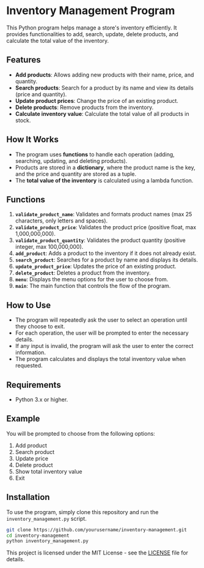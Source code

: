 # Inventory Management Program

This Python program helps manage a store's inventory efficiently. It provides functionalities to add, search, update, delete products, and calculate the total value of the inventory.

## Features
- **Add products**: Allows adding new products with their name, price, and quantity.
- **Search products**: Search for a product by its name and view its details (price and quantity).
- **Update product prices**: Change the price of an existing product.
- **Delete products**: Remove products from the inventory.
- **Calculate inventory value**: Calculate the total value of all products in stock.

## How It Works
- The program uses **functions** to handle each operation (adding, searching, updating, and deleting products).
- Products are stored in a **dictionary**, where the product name is the key, and the price and quantity are stored as a tuple.
- The **total value of the inventory** is calculated using a lambda function.

## Functions
1. **`validate_product_name`**: Validates and formats product names (max 25 characters, only letters and spaces).
2. **`validate_product_price`**: Validates the product price (positive float, max 1,000,000,000).
3. **`validate_product_quantity`**: Validates the product quantity (positive integer, max 100,000,000).
4. **`add_product`**: Adds a product to the inventory if it does not already exist.
5. **`search_product`**: Searches for a product by name and displays its details.
6. **`update_product_price`**: Updates the price of an existing product.
7. **`delete_product`**: Deletes a product from the inventory.
8. **`menu`**: Displays the menu options for the user to choose from.
9. **`main`**: The main function that controls the flow of the program.

## How to Use
- The program will repeatedly ask the user to select an operation until they choose to exit.
- For each operation, the user will be prompted to enter the necessary details.
- If any input is invalid, the program will ask the user to enter the correct information.
- The program calculates and displays the total inventory value when requested.

## Requirements
- Python 3.x or higher.

## Example
You will be prompted to choose from the following options:
1. Add product
2. Search product
3. Update price
4. Delete product
5. Show total inventory value
6. Exit

## Installation
To use the program, simply clone this repository and run the `inventory_management.py` script.

```bash
git clone https://github.com/yourusername/inventory-management.git
cd inventory-management
python inventory_management.py
```

This project is licensed under the MIT License - see the [LICENSE](https://github.com/Carturo8/Inventory-Management/blob/main/LICENSE) file for details.
